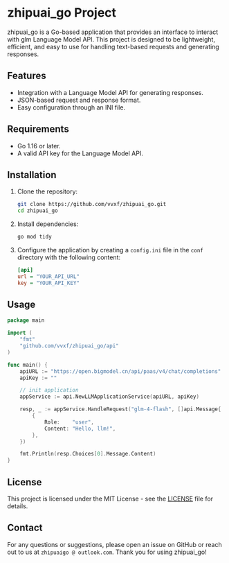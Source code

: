 # zhipuai_go Project
zhipuai_go is a Go-based application that provides an interface to interact with glm Language Model API. This project is designed to be lightweight, efficient, and easy to use for handling text-based requests and generating responses.
## Features
- Integration with a Language Model API for generating responses.
- JSON-based request and response format.
- Easy configuration through an INI file.
## Requirements
- Go 1.16 or later.
- A valid API key for the Language Model API.
## Installation
1. Clone the repository:
    ```sh
    git clone https://github.com/vvxf/zhipuai_go.git
    cd zhipuai_go
    ```
2. Install dependencies:
    ```sh
    go mod tidy
    ```
3. Configure the application by creating a `config.ini` file in the `conf` directory with the following content:
    ```ini
    [api]
    url = "YOUR_API_URL"
    key = "YOUR_API_KEY"
    ```
## Usage
```go
package main

import (
    "fmt"
    "github.com/vvxf/zhipuai_go/api"
)

func main() {
    apiURL := "https://open.bigmodel.cn/api/paas/v4/chat/completions"
    apiKey := ""

    // init application
    appService := api.NewLLMApplicationService(apiURL, apiKey)

    resp, _ := appService.HandleRequest("glm-4-flash", []api.Message{
        {
            Role:    "user",
            Content: "Hello, llm!",
        },
    })

    fmt.Println(resp.Choices[0].Message.Content)
}
```

## License
This project is licensed under the MIT License - see the [LICENSE](LICENSE) file for details.
## Contact
For any questions or suggestions, please open an issue on GitHub or reach out to us at `zhipuaigo @ outlook.com`.
Thank you for using zhipuai_go!
